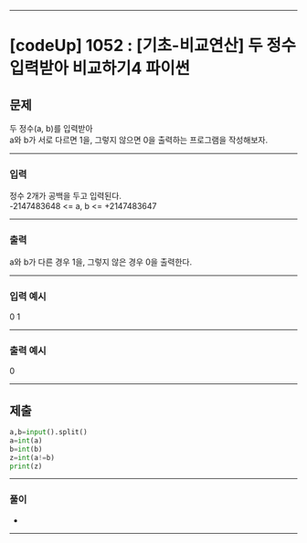
---


# [codeUp] 1052 : [기초-비교연산] 두 정수 입력받아 비교하기4 파이썬



## 문제

두 정수(a, b)를 입력받아   
a와 b가 서로 다르면 1을, 그렇지 않으면 0을 출력하는 프로그램을 작성해보자.




---
### 입력 

정수 2개가 공백을 두고 입력된다.   
-2147483648 <= a, b <= +2147483647



---
### 출력   

a와 b가 다른 경우 1을, 그렇지 않은 경우 0을 출력한다.


---
### 입력 예시

0 1

---
### 출력 예시

0

---
제출
---
```python
a,b=input().split()
a=int(a)
b=int(b)
z=int(a!=b)
print(z)
```
---
### 풀이
* 

---
